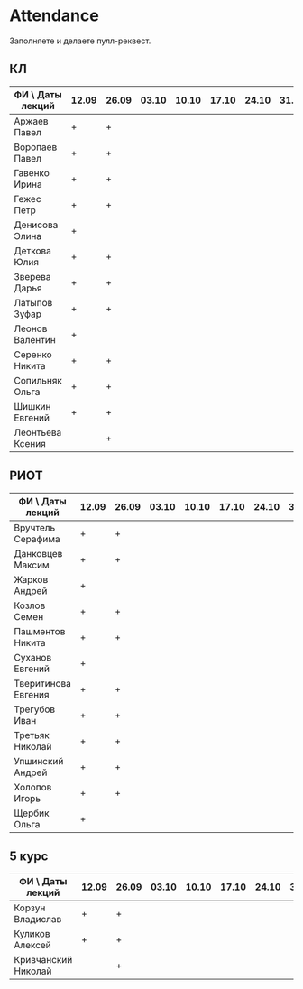 # Attendance

Заполняете и делаете пулл-реквест.

## КЛ

| ФИ \ Даты лекций|12.09|26.09|03.10|10.10|17.10|24.10|31.10|07.11|14.11|21.11|28.11|05.12|12.12| Сумма |
|-----------------|-----|-----|-----|-----|-----|-----|-----|-----|-----|-----|-----|-----|-----|-------|
| Аржаев Павел    |  +  |  +  |     |     |     |     |     |     |     |     |     |     |     |   1   |
| Воропаев Павел  |  +  |  +  |     |     |     |     |     |     |     |     |     |     |     |   0   |
| Гавенко Ирина   |  +  |  +  |     |     |     |     |     |     |     |     |     |     |     |   0   |
| Гежес Петр      |  +  |  +  |     |     |     |     |     |     |     |     |     |     |     |   0   |
| Денисова Элина  |  +  |     |     |     |     |     |     |     |     |     |     |     |     |   0   |
| Деткова Юлия    |  +  |  +  |     |     |     |     |     |     |     |     |     |     |     |   0   |
| Зверева Дарья   |  +  |  +  |     |     |     |     |     |     |     |     |     |     |     |   0   |
| Латыпов Зуфар   |  +  |  +  |     |     |     |     |     |     |     |     |     |     |     |   0   |
| Леонов Валентин |  +  |     |     |     |     |     |     |     |     |     |     |     |     |   0   |
| Серенко Никита  |  +  |  +  |     |     |     |     |     |     |     |     |     |     |     |   0   |
| Сопильняк Ольга |  +  |  +  |     |     |     |     |     |     |     |     |     |     |     |   0   |
| Шишкин Евгений  |  +  |  +  |     |     |     |     |     |     |     |     |     |     |     |   0   |
| Леонтьева Ксения|     |  +  |     |     |     |     |     |     |     |     |     |     |     |   0   |

## РИОТ

| ФИ \ Даты лекций    |12.09|26.09|03.10|10.10|17.10|24.10|31.10|07.11|14.11|21.11|28.11|05.12|12.12| Сумма |
|---------------------|-----|-----|-----|-----|-----|-----|-----|-----|-----|-----|-----|-----|-----|-------|
| Вручтель Серафима   |  +  |  +  |     |     |     |     |     |     |     |     |     |     |     |   0   |
| Данковцев Максим    |  +  |  +  |     |     |     |     |     |     |     |     |     |     |     |   0   |
| Жарков Андрей       |  +  |     |     |     |     |     |     |     |     |     |     |     |     |   0   |
| Козлов Семен        |  +  |  +  |     |     |     |     |     |     |     |     |     |     |     |   0   |
| Пашментов Никита    |  +  |  +  |     |     |     |     |     |     |     |     |     |     |     |   0   |
| Суханов Евгений     |  +  |     |     |     |     |     |     |     |     |     |     |     |     |   0   |
| Тверитинова Евгения |  +  |  +  |     |     |     |     |     |     |     |     |     |     |     |   0   |
| Трегубов Иван       |  +  |  +  |     |     |     |     |     |     |     |     |     |     |     |   0   |
| Третьяк Николай     |  +  |  +  |     |     |     |     |     |     |     |     |     |     |     |   0   |
| Упшинский Андрей    |  +  |  +  |     |     |     |     |     |     |     |     |     |     |     |   0   |
| Холопов Игорь       |  +  |  +  |     |     |     |     |     |     |     |     |     |     |     |   0   |
| Щербик Ольга        |  +  |     |     |     |     |     |     |     |     |     |     |     |     |   0   |

## 5 курс

| ФИ \ Даты лекций    |12.09|26.09|03.10|10.10|17.10|24.10|31.10|07.11|14.11|21.11|28.11|05.12|12.12| Сумма |
|---------------------|-----|-----|-----|-----|-----|-----|-----|-----|-----|-----|-----|-----|-----|-------|
| Корзун Владислав    |  +  |  +  |     |     |     |     |     |     |     |     |     |     |     |   0   |
| Куликов Алексей     |  +  |  +  |     |     |     |     |     |     |     |     |     |     |     |   0   |
| Кривчанский Николай |     |  +  |     |     |     |     |     |     |     |     |     |     |     |   0   |
